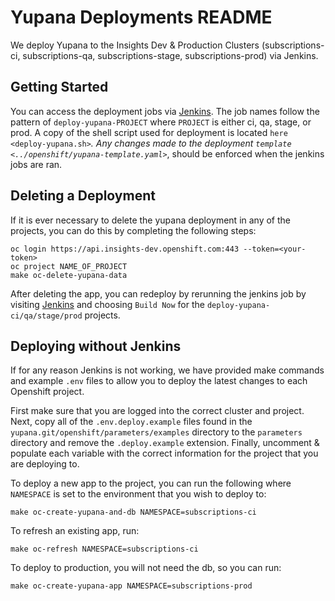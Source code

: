 # Yupana Deployments README
We deploy Yupana to the Insights Dev & Production Clusters (subscriptions-ci, subscriptions-qa, subscriptions-stage, subscriptions-prod) via Jenkins.

## Getting Started

You can access the deployment jobs via [Jenkins](https://sonar-jenkins.rhev-ci-vms.eng.rdu2.redhat.com/). The job names follow the pattern of `deploy-yupana-PROJECT` where `PROJECT` is either ci, qa, stage, or prod. A copy of the shell script used for deployment is located `here <deploy-yupana.sh>`_.
Any changes made to the deployment `template <../openshift/yupana-template.yaml>`_, should be enforced when the jenkins jobs are ran.

## Deleting a Deployment

If it is ever necessary to delete the yupana deployment in any of the projects, you can do this by completing the following steps:

```
oc login https://api.insights-dev.openshift.com:443 --token=<your-token>
oc project NAME_OF_PROJECT
make oc-delete-yupana-data
```

After deleting the app, you can redeploy by rerunning the jenkins job by visiting [Jenkins](https://sonar-jenkins.rhev-ci-vms.eng.rdu2.redhat.com/) and choosing `Build Now` for the `deploy-yupana-ci/qa/stage/prod` projects.


## Deploying without Jenkins

If for any reason Jenkins is not working, we have provided make commands and example `.env` files to allow you to deploy the latest changes to each Openshift project.

First make sure that you are logged into the correct cluster and project. Next, copy all of the `.env.deploy.example` files found in the `yupana.git/openshift/parameters/examples` directory to the `parameters` directory and remove the `.deploy.example` extension. Finally, uncomment & populate each variable with the correct information for the project that you are deploying to.

To deploy a new app to the project, you can run the following where `NAMESPACE` is set to the environment that you wish to deploy to:
```
make oc-create-yupana-and-db NAMESPACE=subscriptions-ci
```

To refresh an existing app, run:
```
make oc-refresh NAMESPACE=subscriptions-ci
```

To deploy to production, you will not need the db, so you can run:
```
make oc-create-yupana-app NAMESPACE=subscriptions-prod
```